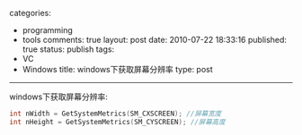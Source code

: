 categories: 
  - programming
  - tools
comments: true
layout: post
date: 2010-07-22 18:33:16
published: true
status: publish
tags: 
  - VC
  - Windows
title: windows下获取屏幕分辨率
type: post
---

windows下获取屏幕分辨率:

```cpp
int nWidth = GetSystemMetrics(SM_CXSCREEN); //屏幕宽度   
int nHeight = GetSystemMetrics(SM_CYSCREEN); //屏幕高度
```
